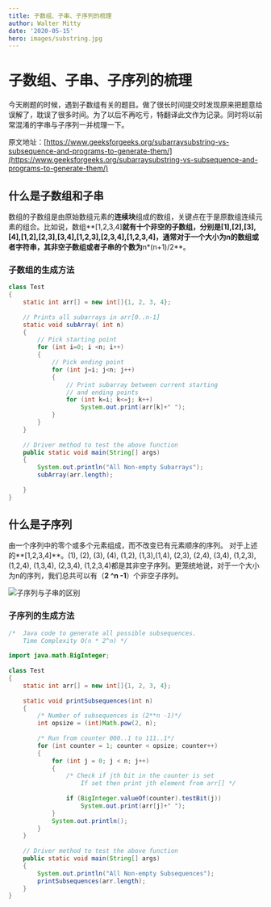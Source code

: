 ```yaml
---
title: 子数组、子串、子序列的梳理
author: Walter Mitty
date: '2020-05-15'
hero: images/substring.jpg
---
```

# 子数组、子串、子序列的梳理

今天刷题的时候，遇到子数组有关的题目。做了很长时间提交时发现原来把题意给误解了，耽误了很多时间。为了以后不再吃亏，特翻译此文作为记录。同时将以前常混淆的字串与子序列一并梳理一下。

原文地址：[https://www.geeksforgeeks.org/subarraysubstring-vs-subsequence-and-programs-to-generate-them/](https://www.geeksforgeeks.org/subarraysubstring-vs-subsequence-and-programs-to-generate-them/)

## 什么是子数组和子串

数组的子数组是由原始数组元素的**连续块**组成的数组，关键点在于是原数组连续元素的组合。比如说，数组**[1,2,3,4]**就有十个非空的子数组，分别是[1],[2],[3],[4],[1,2],[2,3],[3,4],[1,2,3],[2,3,4],[1,2,3,4]，通常对于一个大小为n的数组或者字符串，其非空子数组或者子串的个数为**n\*(n+1)/2**。

### 子数组的生成方法

```java
class Test 
{ 
    static int arr[] = new int[]{1, 2, 3, 4}; 
      
    // Prints all subarrays in arr[0..n-1] 
    static void subArray( int n) 
    { 
        // Pick starting point 
        for (int i=0; i <n; i++) 
        { 
            // Pick ending point 
            for (int j=i; j<n; j++) 
            { 
                // Print subarray between current starting 
                // and ending points 
                for (int k=i; k<=j; k++) 
                    System.out.print(arr[k]+" "); 
            } 
        } 
    } 
      
    // Driver method to test the above function 
    public static void main(String[] args)  
    { 
        System.out.println("All Non-empty Subarrays"); 
        subArray(arr.length); 
          
    } 
} 
```

## 什么是子序列

由一个序列中的零个或多个元素组成，而不改变已有元素顺序的序列。
对于上述的**[1,2,3,4]**。(1), (2), (3), (4), (1,2), (1,3),(1,4), (2,3), (2,4), (3,4), (1,2,3), (1,2,4), (1,3,4), (2,3,4), (1,2,3,4)都是其非空子序列。更笼统地说，对于一个大小为n的序列，我们总共可以有（**2 ^n -1**）个非空子序列。

![子序列与子串的区别](https://tva1.sinaimg.cn/large/007S8ZIlly1get8etl2r1j31co0u0jwu.jpg)

### 子序列的生成方法

```java
/*  Java code to generate all possible subsequences. 
    Time Complexity O(n * 2^n) */
  
import java.math.BigInteger; 
  
class Test 
{ 
    static int arr[] = new int[]{1, 2, 3, 4}; 
      
    static void printSubsequences(int n) 
    { 
        /* Number of subsequences is (2**n -1)*/
        int opsize = (int)Math.pow(2, n); 
       
        /* Run from counter 000..1 to 111..1*/
        for (int counter = 1; counter < opsize; counter++) 
        { 
            for (int j = 0; j < n; j++) 
            { 
                /* Check if jth bit in the counter is set 
                    If set then print jth element from arr[] */
        
                if (BigInteger.valueOf(counter).testBit(j)) 
                    System.out.print(arr[j]+" "); 
            } 
            System.out.println(); 
        } 
    } 
      
    // Driver method to test the above function 
    public static void main(String[] args)  
    { 
        System.out.println("All Non-empty Subsequences"); 
        printSubsequences(arr.length); 
    } 
} 
```


